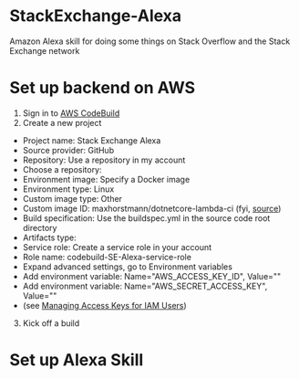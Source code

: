 # StackExchange-Alexa
Amazon Alexa skill for doing some things on Stack Overflow and the Stack Exchange network

# Set up backend on AWS
1. Sign in to [AWS CodeBuild](https://console.aws.amazon.com)
2. Create a new project
  - Project name: Stack Exchange Alexa
  - Source provider: GitHub
  - Repository: Use a repository in my account
  - Choose a repository: <this repo>
  - Environment image: Specify a Docker image
  - Environment type: Linux
  - Custom image type: Other
  - Custom image ID: maxhorstmann/dotnetcore-lambda-ci (fyi, [source](https://github.com/MaxHorstmann/dotnetcore-lambda-ci))
  - Build specification: Use the buildspec.yml in the source code root directory
  - Artifacts type: <leave empty>
  - Service role: Create a service role in your account
  - Role name: codebuild-SE-Alexa-service-role
  - Expand advanced settings, go to Environment variables
  - Add environment variable: Name="AWS_ACCESS_KEY_ID", Value="<your access key>"
  - Add environment variable: Name="AWS_SECRET_ACCESS_KEY", Value="<your secret>"
  - (see [Managing Access Keys for IAM Users](http://docs.aws.amazon.com/IAM/latest/UserGuide/id_credentials_access-keys.html))
 3. Kick off a build


# Set up Alexa Skill

